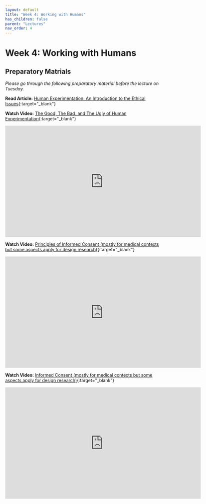 ```yaml
---
layout: default
title: "Week 4: Working with Humans"
has_children: false
parent: "Lectures"
nav_order: 4
---
```


# Week 4: Working with Humans

## Preparatory Matrials

_Please go through the following preparatory material before the lecture on Tuesday._

**Read Article:** [Human Experimentation: An Introduction to the Ethical Issues](https://www.pcrm.org/ethical-science/human-experimentation-an-introduction-to-the-ethical-issues){:target="\_blank"}

**Watch Video:** [The Good, The Bad, and The Ugly of Human Experimentation](https://youtu.be/hRwWxELXakA?si=8hocVxFUDFtFCnnM){:target="\_blank"}

<iframe width="627" height="357" src="https://www.youtube.com/embed/hRwWxELXakA?si=8hocVxFUDFtFCnnM" title="The Good, The Bad, and The Ugly of Human Experimentation | SciShow" frameborder="0" allow="accelerometer; autoplay; clipboard-write; encrypted-media; gyroscope; picture-in-picture; web-share" allowfullscreen></iframe>

**Watch Video:** [Principles of Informed Consent (mostly for medical contexts but some aspects apply for design research)](https://youtu.be/xTIdmv2VzNs?si=DYqC4-jNLJ5xulYs){:target="\_blank"}

<iframe width="627" height="357" src="https://www.youtube.com/embed/xTIdmv2VzNs?si=DYqC4-jNLJ5xulYs" title="Principles of Informed Consent | WTH is Bioethics?" frameborder="0" allow="accelerometer; autoplay; clipboard-write; encrypted-media; gyroscope; picture-in-picture; web-share" allowfullscreen></iframe>

**Watch Video:** [Informed Consent (mostly for medical contexts but some aspects apply for design research)](https://youtu.be/RWL2enliFgY?si=R4HZeqKbOTH0k8X4){:target="\_blank"}

<iframe width="627" height="357" src="https://www.youtube.com/embed/RWL2enliFgY?si=R4HZeqKbOTH0k8X4" title="Informed Consent | Dirty Medicine" frameborder="0" allow="accelerometer; autoplay; clipboard-write; encrypted-media; gyroscope; picture-in-picture; web-share" allowfullscreen></iframe>